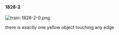 #### 1828-2
![train-1828-2-0.png](https://github.com/lil-lab/nlvr/raw/master/nlvr/train/images/72/train-1828-2-0.png "train-1828-2-0.png")

there is exactly one yellow object touching any edge